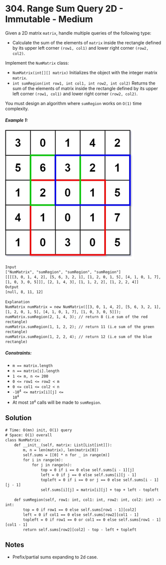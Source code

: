 # 304. Range Sum Query 2D - Immutable - Medium

Given a 2D matrix `matrix`, handle multiple queries of the following type:

- Calculate the sum of the elements of `matrix` inside the rectangle defined by its upper left corner `(row1, col1)` and lower right corner `(row2, col2)`.

Implement the `NumMatrix` class:

- `NumMatrix(int[][] matrix)` Initializes the object with the integer matrix `matrix`.
- `int sumRegion(int row1, int col1, int row2, int col2)` Returns the sum of the elements of matrix inside the rectangle defined by its upper left corner `(row1, col1)` and lower right corner `(row2, col2)`.

You must design an algorithm where `sumRegion` works on `O(1)` time complexity.

##### Example 1:

![](../assets/304-grid.jpg)

```
Input
["NumMatrix", "sumRegion", "sumRegion", "sumRegion"]
[[[[3, 0, 1, 4, 2], [5, 6, 3, 2, 1], [1, 2, 0, 1, 5], [4, 1, 0, 1, 7], [1, 0, 3, 0, 5]]], [2, 1, 4, 3], [1, 1, 2, 2], [1, 2, 2, 4]]
Output
[null, 8, 11, 12]

Explanation
NumMatrix numMatrix = new NumMatrix([[3, 0, 1, 4, 2], [5, 6, 3, 2, 1], [1, 2, 0, 1, 5], [4, 1, 0, 1, 7], [1, 0, 3, 0, 5]]);
numMatrix.sumRegion(2, 1, 4, 3); // return 8 (i.e sum of the red rectangle)
numMatrix.sumRegion(1, 1, 2, 2); // return 11 (i.e sum of the green rectangle)
numMatrix.sumRegion(1, 2, 2, 4); // return 12 (i.e sum of the blue rectangle)
```

##### Constraints:

- `m == matrix.length`
- `n == matrix[i].length`
- `1 <= m, n <= 200`
- `0 <= row1 <= row2 < m`
- `0 <= col1 <= col2 < n`
- <code>-10<sup>4</sup> <= matrix[i][j] <= 10<sup>4</sup></code>
- At most <code>10<sup>4</sup></code> calls will be made to `sumRegion`.

## Solution

```
# Time: O(mn) init, O(1) query
# Space: O(1) overall
class NumMatrix:
    def __init__(self, matrix: List[List[int]]):
        m, n = len(matrix), len(matrix[0])
        self.sums = [[0] * n for _ in range(m)]
        for i in range(m):
            for j in range(n):
                top = 0 if i == 0 else self.sums[i - 1][j]
                left = 0 if j == 0 else self.sums[i][j - 1]
                topleft = 0 if i == 0 or j == 0 else self.sums[i - 1][j - 1]
                self.sums[i][j] = matrix[i][j] + top + left - topleft

    def sumRegion(self, row1: int, col1: int, row2: int, col2: int) -> int:
        top = 0 if row1 == 0 else self.sums[row1 - 1][col2]
        left = 0 if col1 == 0 else self.sums[row2][col1 - 1]
        topleft = 0 if row1 == 0 or col1 == 0 else self.sums[row1 - 1][col1 - 1]
        return self.sums[row2][col2] - top - left + topleft
```

## Notes
- Prefix/partial sums expanding to 2d case.